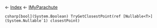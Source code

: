 ← [Index](Api-Index) ← [IMyParachute](SpaceEngineers.Game.ModAPI.Ingame.IMyParachute)

```csharp[bool](System.Boolean) TryGetClosestPoint(ref [Nullable<T>](System.Nullable`1) closestPoint)```
